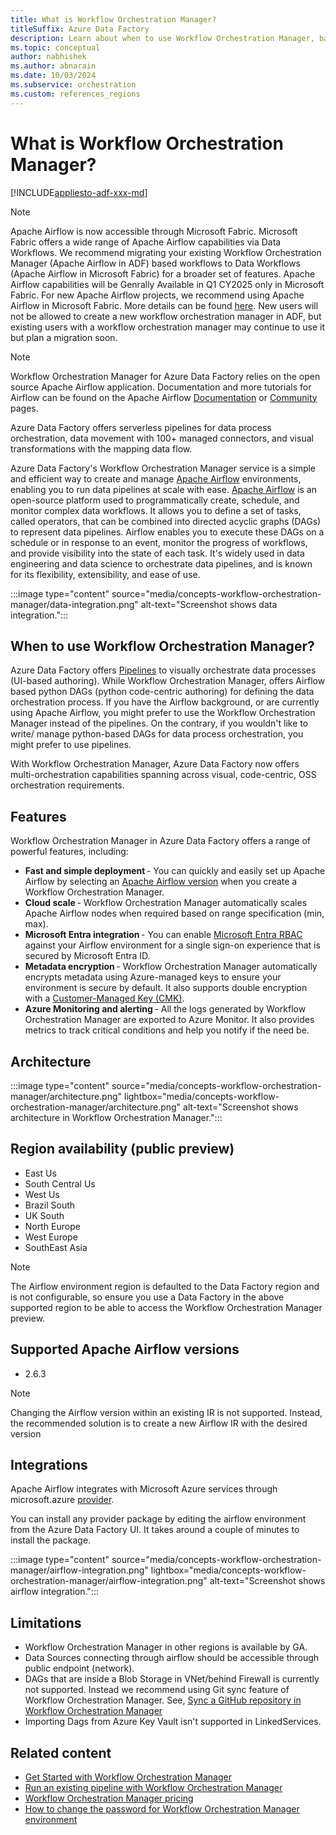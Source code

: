 ```yaml
---
title: What is Workflow Orchestration Manager?
titleSuffix: Azure Data Factory
description: Learn about when to use Workflow Orchestration Manager, basic concepts and supported regions.
ms.topic: conceptual
author: nabhishek
ms.author: abnarain
ms.date: 10/03/2024
ms.subservice: orchestration
ms.custom: references_regions
---
```


# What is Workflow Orchestration Manager?

[!INCLUDE[appliesto-adf-xxx-md](includes/appliesto-adf-xxx-md.md)]

> [!NOTE]
> Apache Airflow is now accessible through Microsoft Fabric. Microsoft Fabric offers a wide range of Apache Airflow capabilities via Data Workflows. 
> We recommend migrating your existing Workflow Orchestration Manager (Apache Airflow in ADF) based workflows to Data Workflows (Apache Airflow in Microsoft Fabric) for a broader set of features. Apache Airflow capabilities will be Genrally Available in Q1 CY2025 only in Microsoft Fabric. 
> For new Apache Airflow projects, we recommend using Apache Airflow in Microsoft Fabric. More details can be found [here](https://blog.fabric.microsoft.com/blog/introducing-data-workflows-in-microsoft-fabric?ft=All).
> New users will not be allowed to create a new workflow orchestration manager in ADF, but existing users with a workflow orchestration manager may continue to use it but plan a migration soon.

> [!NOTE]
> Workflow Orchestration Manager for Azure Data Factory relies on the open source Apache Airflow application. Documentation and more tutorials for Airflow can be found on the Apache Airflow [Documentation](https://airflow.apache.org/docs/) or [Community](https://airflow.apache.org/community/) pages.

Azure Data Factory offers serverless pipelines for data process orchestration, data movement with 100+ managed connectors, and visual transformations with the mapping data flow.

Azure Data Factory's Workflow Orchestration Manager service is a simple and efficient way to create and manage [Apache Airflow](https://airflow.apache.org) environments, enabling you to run data pipelines at scale with ease.
[Apache Airflow](https://airflow.apache.org) is an open-source platform used to programmatically create, schedule, and monitor complex data workflows. It allows you to define a set of tasks, called operators, that can be combined into directed acyclic graphs (DAGs) to represent data pipelines. Airflow enables you to execute these DAGs on a schedule or in response to an event, monitor the progress of workflows, and provide visibility into the state of each task. It's widely used in data engineering and data science to orchestrate data pipelines, and is known for its flexibility, extensibility, and ease of use.

:::image type="content" source="media/concepts-workflow-orchestration-manager/data-integration.png" alt-text="Screenshot shows data integration.":::

## When to use Workflow Orchestration Manager?

Azure Data Factory offers [Pipelines](concepts-pipelines-activities.md) to visually orchestrate data processes (UI-based authoring). While Workflow Orchestration Manager, offers Airflow based python DAGs (python code-centric authoring) for defining the data orchestration process. If you have the Airflow background, or are currently using Apache Airflow, you might prefer to use the Workflow Orchestration Manager instead of the pipelines. On the contrary, if you wouldn't like to write/ manage python-based DAGs for data process orchestration, you might prefer to use pipelines.

With Workflow Orchestration Manager, Azure Data Factory now offers multi-orchestration capabilities spanning across visual, code-centric, OSS orchestration requirements.

## Features

Workflow Orchestration Manager in Azure Data Factory offers a range of powerful features, including:

- **Fast and simple deployment** - You can quickly and easily set up Apache Airflow by selecting an [Apache Airflow version](concepts-workflow-orchestration-manager.md#supported-apache-airflow-versions) when you create a Workflow Orchestration Manager.
- **Cloud scale** - Workflow Orchestration Manager automatically scales Apache Airflow nodes when required based on range specification (min, max).
- **Microsoft Entra integration** - You can enable [Microsoft Entra RBAC](concepts-roles-permissions.md) against your Airflow environment for a single sign-on experience that is secured by Microsoft Entra ID.
- **Metadata encryption** - Workflow Orchestration Manager automatically encrypts metadata using Azure-managed keys to ensure your environment is secure by default. It also supports double encryption with a [Customer-Managed Key (CMK)](enable-customer-managed-key.md).
- **Azure Monitoring and alerting** - All the logs generated by Workflow Orchestration Manager are exported to Azure Monitor. It also provides metrics to track critical conditions and help you notify if the need be.

## Architecture
   :::image type="content" source="media/concepts-workflow-orchestration-manager/architecture.png" lightbox="media/concepts-workflow-orchestration-manager/architecture.png" alt-text="Screenshot shows architecture in Workflow Orchestration Manager.":::

## Region availability (public preview)

* East Us
* South Central Us
* West Us
* Brazil South
* UK South
* North Europe
* West Europe
* SouthEast Asia

> [!NOTE]
> The Airflow environment region is defaulted to the Data Factory region and is not configurable, so ensure you use a Data Factory in the above supported region to be able to access the Workflow Orchestration Manager preview.

## Supported Apache Airflow versions

* 2.6.3

> [!NOTE]
> Changing the Airflow version within an existing IR is not supported. Instead, the recommended solution is to create a new Airflow IR with the desired version

## Integrations

Apache Airflow integrates with Microsoft Azure services through microsoft.azure [provider](https://airflow.apache.org/docs/apache-airflow-providers-microsoft-azure/stable/index.html).

You can install any provider package by editing the airflow environment from the Azure Data Factory UI. It takes around a couple of minutes to install the package.

   :::image type="content" source="media/concepts-workflow-orchestration-manager/airflow-integration.png" lightbox="media/concepts-workflow-orchestration-manager/airflow-integration.png" alt-text="Screenshot shows airflow integration.":::

## Limitations

* Workflow Orchestration Manager in other regions is available by GA.
* Data Sources connecting through airflow should be accessible through public endpoint (network).
* DAGs that are inside a Blob Storage in VNet/behind Firewall is currently not supported. Instead we recommend using Git sync feature of Workflow Orchestration Manager. See, [Sync a GitHub repository in Workflow Orchestration Manager](airflow-sync-github-repository.md)
* Importing Dags from Azure Key Vault isn't supported in LinkedServices.

## Related content

- [Get Started with Workflow Orchestration Manager](get-started-with-workflow-orchestration-manager.md)
- [Run an existing pipeline with Workflow Orchestration Manager](tutorial-run-existing-pipeline-with-airflow.md)
- [Workflow Orchestration Manager pricing](airflow-pricing.md)
- [How to change the password for Workflow Orchestration Manager environment](password-change-airflow.md)
